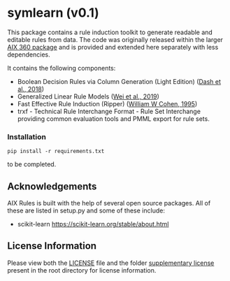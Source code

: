 # symlearn (v0.1)

This package contains a rule induction toolkit to generate readable and editable rules from data. The code was
originally released within the larger [AIX 360 package](https://github.com/Trusted-AI/AIX360) and is provided and 
extended here separately with less dependencies.

It contains the following components:

- Boolean Decision Rules via Column Generation (Light Edition) ([Dash et al., 2018](https://papers.nips.cc/paper/7716-boolean-decision-rules-via-column-generation))
- Generalized Linear Rule Models ([Wei et al., 2019](http://proceedings.mlr.press/v97/wei19a.html))
- Fast Effective Rule Induction (Ripper) ([William W Cohen, 1995](http://citeseerx.ist.psu.edu/viewdoc/download?doi=10.1.1.107.2612&rep=rep1&type=pdf))
- trxf - Technical Rule Interchange Format - Rule Set Interchange providing common evaluation tools and PMML export for 
rule sets.


### Installation

```
pip install -r requirements.txt
```
to be completed.


## Acknowledgements

AIX Rules is built with the help of several open source packages. All of these are listed in setup.py and some of these include:
* scikit-learn https://scikit-learn.org/stable/about.html

## License Information

Please view both the [LICENSE](https://github.com/vijay-arya/AIX360/blob/master/LICENSE) file and the folder [supplementary license](https://github.com/vijay-arya/AIX360/tree/master/supplementary%20license) present in the root directory for license information. 


